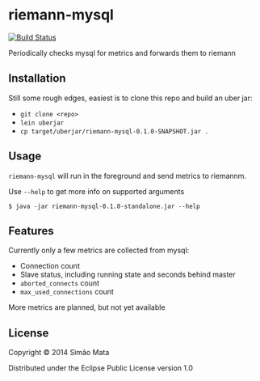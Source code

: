 # riemann-mysql

[![Build Status](https://travis-ci.org/simao/riemann-mysql.png?branch=master)](https://travis-ci.org/simao/riemann-mysql) 

Periodically checks mysql for metrics and forwards them to riemann

## Installation

Still some rough edges, easiest is to clone this repo and build an
uber jar:

* `git clone <repo>`
* `lein uberjar`
* `cp target/uberjar/riemann-mysql-0.1.0-SNAPSHOT.jar .`

## Usage

`riemann-mysql` will run in the foreground and send metrics to
riemannm.

Use `--help` to get more info on supported arguments

    $ java -jar riemann-mysql-0.1.0-standalone.jar --help

## Features

Currently only a few metrics are collected from mysql:

* Connection count
* Slave status, including running state and seconds behind master
* `aborted_connects` count
* `max_used_connections` count

More metrics are planned, but not yet available

## License

Copyright © 2014 Simão Mata

Distributed under the Eclipse Public License version 1.0

